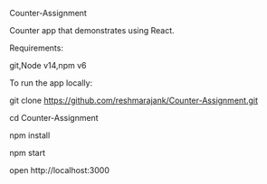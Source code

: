 Counter-Assignment


Counter app that demonstrates using React.

Requirements:

git,Node v14,npm v6

To run the app locally:

git clone https://github.com/reshmarajank/Counter-Assignment.git

cd  Counter-Assignment

npm install

npm start

open http://localhost:3000
